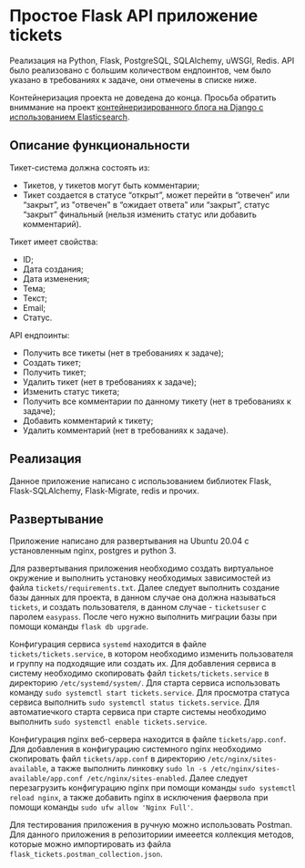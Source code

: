 # Простое Flask API приложение tickets

Реализация на Python, Flask, PostgreSQL, SQLAlchemy, uWSGI, Redis. API было реализовано с большим количеством 
ендпоинтов, чем было указано в требованиях к задаче, они отмечены в списке ниже.

Контейнеризация проекта не доведена до конца.
Просьба обратить вниммание на проект [контейнеризированного блога на Django 
с использованием Elasticsearch](https://github.com/mmanylov/django_blog_real).

## Описание функциональности

Тикет-система должна состоять из:
- Тикетов, у тикетов могут быть комментарии;
- Тикет создается в статусе “открыт”, может перейти в “отвечен” или “закрыт”, из
"отвечен" в “ожидает ответа” или “закрыт”, статус “закрыт” финальный (нельзя
изменить статус или добавить комментарий).
  
Тикет имеет свойства:
- ID;
- Дата создания;
- Дата изменения;
- Тема;
- Текст;
- Email;
- Статус.

API ендпоинты:
- Получить все тикеты (нет в требованиях к задаче);
- Создать тикет;
- Получить тикет;
- Удалить тикет (нет в требованиях к задаче);
- Изменить статус тикета;
- Получить все комментарии по данному тикету (нет в требованиях к задаче);
- Добавить комментарий к тикету;
- Удалить комментарий (нет в требованиях к задаче).

## Реализация

Данное приложение написано с использованием библиотек Flask, Flask-SQLAlchemy, Flask-Migrate, redis и прочих.

## Развертывание

Приложение написано для развертывания на Ubuntu 20.04 с установленным nginx, postgres и python 3.

Для развертывания приложения необходимо создать виртуальное окружение и выполнить установку необходимых зависимостей из 
файла ```tickets/requirements.txt```.  Далее следует выполнить создание базы данных для проекта, в данном случае она 
должна называться ```tickets```, и создать пользователя, в данном случае - ```ticketsuser``` с паролем ```easypass```. 
После чего нужно выполнить миграции базы при помощи команды ```flask db upgrade```.

Конфигурация сервиса ```systemd``` находится в файле ```tickets/tickets.service```, в котором необходимо изменить 
пользователя и группу на подходящие или создать их.
Для добавления сервиса в систему необходимо скопировать файл ```tickets/tickets.service``` в директорию 
```/etc/systemd/system/```.
Для старта сервиса использовать команду ```sudo systemctl start tickets.service```.
Для просмотра статуса сервиса выполнить ```sudo systemctl status tickets.service```.
Для автоматиечкого старта сервиса при старте системы необходимо выполнить ```sudo systemctl enable tickets.service```.

Конфигурация nginx веб-сервера находится в файле ```tickets/app.conf```.
Для добавления в конфигурацию системного nginx необходимо скопировать файл ```tickets/app.conf``` в директорию 
```/etc/nginx/sites-available```, а также выполнить 
линковку ```sudo ln -s /etc/nginx/sites-available/app.conf /etc/nginx/sites-enabled```.
Далее следует перезагрузить конфигурацию nginx при помощи команды ```sudo systemctl reload nginx```, а также 
добавить nginx в исключения фаервола при помощи команды ```sudo ufw allow 'Nginx Full'```.

Для тестирования приложения в ручную можно использовать Postman.
Для данного приложения в репозиториии имееется коллекция методов, 
которые можно импортировать из файла ```flask_tickets.postman_collection.json```.